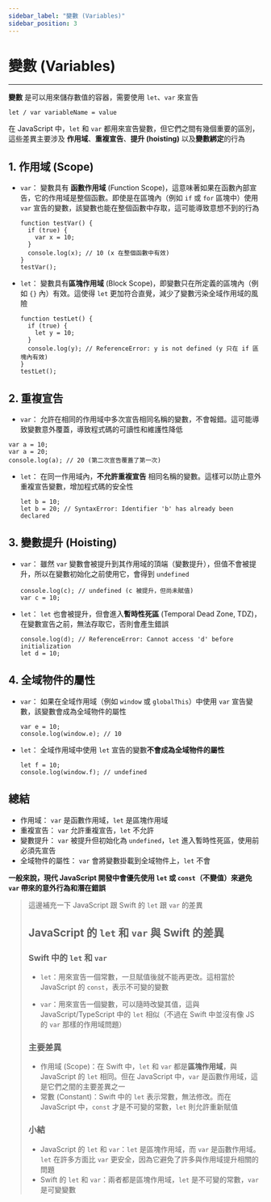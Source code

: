 ```yaml
---
sidebar_label: "變數 (Variables)"
sidebar_position: 3
---
```


# 變數 (Variables)

---

**變數** 是可以用來儲存數值的容器，需要使用 `let`、`var` 來宣告

`let / var variableName = value`

在 JavaScript 中，`let` 和 `var` 都用來宣告變數，但它們之間有幾個重要的區別，這些差異主要涉及 **作用域**、**重複宣告**、**提升 (hoisting)** 以及**變數綁定**的行為

## 1. 作用域 (Scope)

- `var`： 變數具有 **函數作用域** (Function Scope)，這意味著如果在函數內部宣告，它的作用域是整個函數。即使是在區塊內（例如 `if` 或 `for` 區塊中）使用 `var` 宣告的變數，該變數也能在整個函數中存取，這可能導致意想不到的行為

	```
	function testVar() {
	  if (true) {
	    var x = 10;
	  }
	  console.log(x); // 10 (x 在整個函數中有效)
	}
	testVar();
	```
    
- `let`： 變數具有**區塊作用域** (Block Scope)，即變數只在所定義的區塊內（例如 `{}` 內）有效。這使得 `let` 更加符合直覺，減少了變數污染全域作用域的風險   

	```
	function testLet() {
	  if (true) {
	    let y = 10;
	  }
	  console.log(y); // ReferenceError: y is not defined (y 只在 if 區塊內有效)
	}
	testLet();
	```

## 2. 重複宣告

- `var`： 允許在相同的作用域中多次宣告相同名稱的變數，不會報錯。這可能導致變數意外覆蓋，導致程式碼的可讀性和維護性降低

```
var a = 10;
var a = 20;
console.log(a); // 20 (第二次宣告覆蓋了第一次)
```

- `let`： 在同一作用域內，**不允許重複宣告** 相同名稱的變數。這樣可以防止意外重複宣告變數，增加程式碼的安全性

	```
	let b = 10;
	let b = 20; // SyntaxError: Identifier 'b' has already been declared
	```

## 3. 變數提升 (Hoisting)

- `var`： 雖然 `var` 變數會被提升到其作用域的頂端（變數提升），但值不會被提升，所以在變數初始化之前使用它，會得到 `undefined`

	```
	console.log(c); // undefined (c 被提升，但尚未賦值)
	var c = 10;
	```
    
- `let`： `let` 也會被提升，但會進入**暫時性死區** (Temporal Dead Zone, TDZ)，在變數宣告之前，無法存取它，否則會產生錯誤

	```
	console.log(d); // ReferenceError: Cannot access 'd' before initialization
	let d = 10;
	```

## 4. 全域物件的屬性

- `var`： 如果在全域作用域（例如 `window` 或 `globalThis`）中使用 `var` 宣告變數，該變數會成為全域物件的屬性
	    
	```
	var e = 10;
	console.log(window.e); // 10
	```
    
- `let`： 全域作用域中使用 `let` 宣告的變數**不會成為全域物件的屬性**

	```
	let f = 10;
	console.log(window.f); // undefined
	```

## 總結

- 作用域： `var` 是函數作用域，`let` 是區塊作用域
- 重複宣告： `var` 允許重複宣告，`let` 不允許
- 變數提升： `var` 被提升但初始化為 `undefined`，`let` 進入暫時性死區，使用前必須先宣告
- 全域物件的屬性： `var` 會將變數掛載到全域物件上，`let` 不會


**一般來說，現代 JavaScript 開發中會優先使用 `let` 或 `const`（不變值）來避免 `var` 帶來的意外行為和潛在錯誤**


> 這邊補充一下 JavaScript 跟 Swift 的 `let` 跟 `var` 的差異
> 
> ## JavaScript 的 `let` 和 `var` 與 Swift 的差異
> 
> ### Swift 中的 `let` 和 `var`
> 
>- `let`：用來宣告一個常數，一旦賦值後就不能再更改。這相當於 JavaScript 的 `const`，表示不可變的變數
> 
> - `var`：用來宣告一個變數，可以隨時改變其值，這與 JavaScript/TypeScript 中的 `let` 相似（不過在 Swift 中並沒有像 JS 的 `var` 那樣的作用域問題）
> 
> 
> ### 主要差異
> 
> - 作用域 (Scope)：在 Swift 中，`let` 和 `var` 都是**區塊作用域**，與 JavaScript 的 `let` 相同。但在 JavaScript 中，`var` 是函數作用域，這是它們之間的主要差異之一
> - 常數 (Constant)：Swift 中的 `let` 表示常數，無法修改。而在 JavaScript 中，`const` 才是不可變的常數，`let` 則允許重新賦值
> 
> ### 小結
> 
> - JavaScript 的 `let` 和 `var`：`let` 是區塊作用域，而 `var` 是函數作用域。`let` 在許多方面比 `var` 更安全，因為它避免了許多與作用域提升相關的問題
> - Swift 的 `let` 和 `var`：兩者都是區塊作用域，`let` 是不可變的常數，`var` 是可變變數